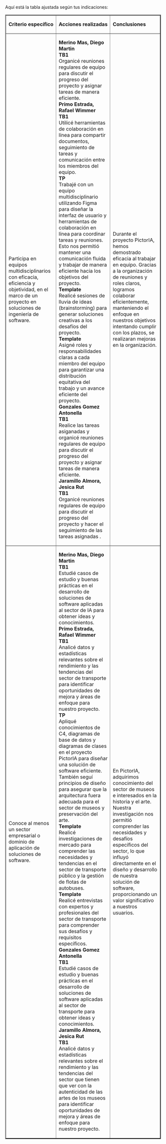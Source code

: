 Aquí está la tabla ajustada según tus indicaciones:

<table border="2">
    <tr>
        <td>
            <p style="font-weight: bold"><b>Criterio específico</b></p>
        </td>
        <td>
            <p style="font-weight: bold"><b>Acciones realizadas</b></p>
        </td>
        <td>
            <p style="font-weight: bold"><b>Conclusiones</b></p>
        </td>
    </tr>
    <tr>
        <td>Participa en equipos multidisciplinarios con eficacia, eficiencia y objetividad, en el marco de un proyecto en soluciones de ingeniería de software.</td>
        <td>
            <p>
                <b>Merino Mas, Diego Martin</b><br>
                <b>TB1</b><br>
                Organicé reuniones regulares de equipo para discutir el progreso del proyecto y asignar tareas de manera eficiente.<br>
                <b>Primo Estrada, Rafael Wimmer</b><br>
                <b>TB1</b><br>
                Utilicé herramientas de colaboración en línea para compartir documentos, seguimiento de tareas y comunicación entre los miembros del equipo.<br>
                <b>TP</b><br>
                Trabajé con un equipo multidisciplinario utilizando Figma para diseñar la interfaz de usuario y herramientas de colaboración en línea para coordinar tareas y reuniones. Esto nos permitió mantener una comunicación fluida y trabajar de manera eficiente hacia los objetivos del proyecto.<br>
                <b>Template</b><br>
                Realicé sesiones de lluvia de ideas (brainstorming) para generar soluciones creativas a los desafíos del proyecto.<br>
                <b>Template</b><br>
                Asigné roles y responsabilidades claras a cada miembro del equipo para garantizar una distribución equitativa del trabajo y un avance eficiente del proyecto.<br>
                <b>Gonzales Gomez Antonella</b><br>
                <b>TB1</b><br>
                Realice las tareas asiganadas y organicé reuniones regulares de equipo para discutir el progreso del proyecto y asignar tareas de manera eficiente.<br>
                <b>Jaramillo Almora, Jesica Rut</b><br>
                <b>TB1</b><br>
                Organicé reuniones regulares de equipo para discutir el progreso del proyecto y hacer el seguimiento de las tareas asignadas  .<br>
            </p>
        </td>
        <td>
            Durante el proyecto PictorIA, hemos demostrado eficacia al trabajar en equipo. Gracias a la organización de reuniones y roles claros, logramos colaborar eficientemente, manteniendo el enfoque en nuestros objetivos intentando cumplir con los plazos, se realizaran mejoras en la organización.
        </td>
    </tr>
    <tr>
        <td>Conoce al menos un sector empresarial o dominio de aplicación de soluciones de software.</td>
        <td>
            <p>
                <b>Merino Mas, Diego Martin</b><br>
                <b>TB1</b><br>
                Estudié casos de estudio y buenas prácticas en el desarrollo de soluciones de software aplicadas al sector de IA para obtener ideas y conocimientos.<br>
                <b>Primo Estrada, Rafael Wimmer</b><br>
                <b>TB1</b><br>
                Analicé datos y estadísticas relevantes sobre el rendimiento y las tendencias del sector de transporte para identificar oportunidades de mejora y áreas de enfoque para nuestro proyecto.<br>
                <b>TP</b><br>
                Apliqué conocimientos de C4, diagramas de base de datos y diagramas de clases en el proyecto PictorIA para diseñar una solución de software eficiente. También seguí principios de diseño para asegurar que la arquitectura fuera adecuada para el sector de museos y preservación del arte.<br>
                <b>Template</b><br>
                Realicé investigaciones de mercado para comprender las necesidades y tendencias en el sector de transporte público y la gestión de flotas de autobuses.<br>
                <b>Template</b><br>
                Realicé entrevistas con expertos y profesionales del sector de transporte para comprender sus desafíos y requisitos específicos.<br>
                <b>Gonzales Gomez Antonella</b><br>
                <b>TB1</b><br>
                Estudié casos de estudio y buenas prácticas en el desarrollo de soluciones de software aplicadas al sector de transporte para obtener ideas y conocimientos.<br>
                 <b>Jaramillo Almora, Jesica Rut</b><br>
                <b>TB1</b><br>
                Analicé datos y estadísticas relevantes sobre el rendimiento y las tendencias del sector que tienen que ver con la autenticidad de las artes de los museos para identificar oportunidades de mejora y áreas de enfoque para nuestro proyecto.<br>
            </p>
        </td>
        <td>
            En PictorIA, adquirimos conocimiento del sector de museos e interesados en la historia y el arte. Nuestra investigación nos permitió comprender las necesidades y desafíos específicos del sector, lo que influyó directamente en el diseño y desarrollo de nuestra solución de software, proporcionando un valor significativo a nuestros usuarios.
        </td>
    </tr>
</table>
